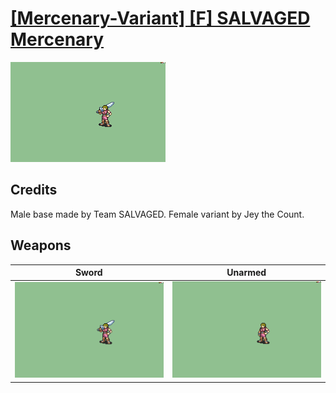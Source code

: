 # [\[Mercenary-Variant\] \[F\] SALVAGED Mercenary](../%5BMercenary-Variant%5D%20%5BF%5D%20SALVAGED%20Mercenary)

<img src="./1.%20Sword/Sword_000.png" alt="[Mercenary-Variant] [F] SALVAGED Mercenary standing" />

## Credits

Male base made by Team SALVAGED. 
Female variant by Jey the Count.

## Weapons


|Sword |Unarmed |
|  :---: | :---: |
| <img alt="Sword animation" src="./1.%20Sword/Sword.gif" /> | <img alt="Unarmed animation" src="./8.%20Unarmed/Unarmed.gif" /> |
